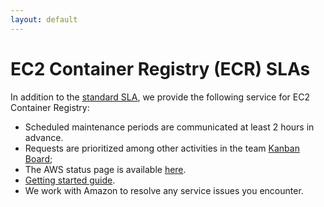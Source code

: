 ```yaml
---
layout: default
---
```

# EC2 Container Registry (ECR) SLAs

In addition to the [standard SLA](./quantum.md), we provide the following service for EC2 Container Registry:

* Scheduled maintenance periods are communicated at least 2 hours in advance.
* Requests are prioritized among other activities in the team [Kanban Board](https://jira.cso-hp.com/secure/RapidBoard.jspa?rapidView=608);
* The AWS status page is available [here](https://status.aws.amazon.com/).
* [Getting started guide](http://docs.aws.amazon.com/AmazonECR/latest/userguide/ECR_GetStarted.html).
* We work with Amazon to resolve any service issues you encounter.
